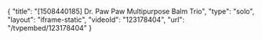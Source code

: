 {
    "title": "[1508440185] Dr. Paw Paw Multipurpose Balm Trio",
    "type": "solo",
    "layout": "iframe-static",
    "videoId": "123178404",
    "url": "\/tvpembed\/123178404"
}
